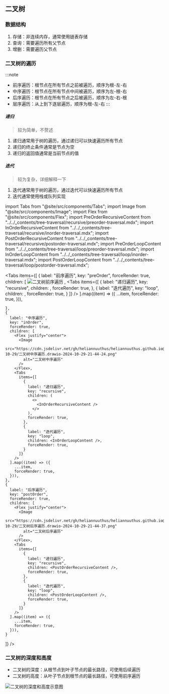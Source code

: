 ## 二叉树

### 数据结构

1. 存储：非连续内存，通常使用链表存储
2. 查询：需要遍历所有父节点 
3. 增删：需要遍历父节点

### 二叉树的遍历

:::note
- 前序遍历：根节点在所有节点之前被遍历，顺序为根-左-右
- 中序遍历：根节点在所有节点中间被遍历，顺序为左-根-右  
- 后序遍历：根节点在所有节点之后被遍历，顺序为左-右-根
- 层序遍历：从上到下逐层遍历，顺序为根-左-右
:::

##### 递归

> 较为简单，不赘述

1. 递归通常用于树的遍历，通过递归可以快速遍历所有节点
2. 递归的终止条件通常是节点为空
3. 递归的返回值通常是当前节点的值

##### 迭代

> 较为复杂，详细解释一下

1. 迭代通常用于树的遍历，通过迭代可以快速遍历所有节点
2. 迭代通常使用栈或队列实现

import Tabs from "@site/src/components/Tabs";
import Image from "@site/src/components/Image";
import Flex from "@site/src/components/Flex";
import PreOrderRecursiveContent from "../../_contents/tree-traversal/recursive/preorder-traversal.mdx";
import InOrderRecursiveContent from "../../_contents/tree-traversal/recursive/inorder-traversal.mdx";
import PostOrderRecursiveContent from "../../_contents/tree-traversal/recursive/postorder-traversal.mdx";
import PreOrderLoopContent from "../../_contents/tree-traversal/loop/preorder-traversal.mdx";
import InOrderLoopContent from "../../_contents/tree-traversal/loop/inorder-traversal.mdx";
import PostOrderLoopContent from "../../_contents/tree-traversal/loop/postorder-traversal.mdx";

<Tabs
  items={[
    {
      label: "前序遍历",
      key: "preOrder",
      forceRender: true,
      children: [
        <Flex justify="center">
          <Image
            src="https://cdn.jsdelivr.net/gh/heliannuuthus/heliannuuthus.github.io@assets/static/img/2024-10-29/二叉树前序遍历-2024-10-29-21-30-38.png"
            alt="二叉树前序遍历"
          />
        </Flex>,
        <Tabs
          items={[
            {
              label: "递归遍历",
              key: "recursive",
              children: <PreOrderRecursiveContent />,
              forceRender: true,
            },
            {
              label: "迭代遍历",
              key: "loop",
              children: <PreOrderLoopContent />,
              forceRender: true,
            }
          ]}
        />
      ].map((item) => ({
        ...item,
        forceRender: true,
      })),

    },
    {
      label: "中序遍历",
      key: "inOrder",
      forceRender: true,
      children: [
        <Flex justify="center">
          <Image
            src="https://cdn.jsdelivr.net/gh/heliannuuthus/heliannuuthus.github.io@assets/static/img/2024-10-29/二叉树中序遍历.drawio-2024-10-29-21-44-24.png"
            alt="二叉树中序遍历"
          />
        </Flex>,
        <Tabs
          items={[
            {
              label: "递归遍历",
              key: "recursive", 
              children: (
                <>
                  <InOrderRecursiveContent />
                </>
              ),
              forceRender: true,
            },
            {
              label: "迭代遍历",
              key: "loop",
              children: <InOrderLoopContent />,
              forceRender: true,
            }
          ]}
        />
      ].map((item) => ({
        ...item,
        forceRender: true,
      })),
    },
    {
      label: "后序遍历",
      key: "postOrder",
      forceRender: true,
      children: [
        <Flex justify="center">
          <Image
            src="https://cdn.jsdelivr.net/gh/heliannuuthus/heliannuuthus.github.io@assets/static/img/2024-10-29/二叉树后序遍历.drawio-2024-10-29-21-44-37.png"
            alt="二叉树后序遍历"
          />
        </Flex>,
        <Tabs
          items={[
            {
              label: "递归遍历",
              key: "recursive",
              children: <PostOrderRecursiveContent />,
              forceRender: true,
            },
            {
              label: "迭代遍历",
              key: "loop", 
              children: <PostOrderLoopContent />,
              forceRender: true,
            }
          ]}
        />
      ].map((item) => ({
        ...item,
        forceRender: true,
      })),
    }
  ]}
/>

### 二叉树的深度和高度

- 二叉树的深度：从根节点到叶子节点的最长路径，可使用后续遍历
- 二叉树的高度：从叶子节点到根节点的最长路径，可使用前序遍历

<Flex justify="center">
  <Image
    src="https://cdn.jsdelivr.net/gh/heliannuuthus/heliannuuthus.github.io@assets/static/img/2024-11-03/二叉树的深度和高度.drawio-2024-11-03-19-49-45.png"
    alt="二叉树的深度和高度示意图"
  />
</Flex>
